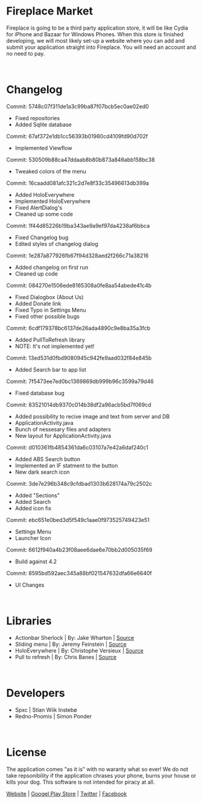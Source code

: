 Fireplace Market
=========

Fireplace is going to be a third party application store, it will be like Cydia for iPhone and Bazaar for Windows Phones. When this store is finished developing, we will most likely set-up a website where you can add and submit your application straight into Fireplace. You will need an account and no need to pay.

<br>

Changelog
=========
Commit: 5748c07f311de1a3c99ba87f07bcb5ec0ae02ed0
* Fixed repositories
* Added Sqlite database

Commit: 67af372e1db1cc56393b01980cd4109fd90d702f
* Implemented Viewflow

Commit: 530509b88ca47ddaab8b80b873a846abb158bc38
* Tweaked colors of the menu

Commit: 16caadd081afc321c2d7e8f33c35496613db399a
* Added HoloEverywhere
* Implemented HoloEverywhere
* Fixed AlertDialog's
* Cleaned up some code

Commit: 1f44d85226b19ba343ae9a9ef97da4238af6bbca
* Fixed Changelog bug
* Edited styles of changelog dialog

Commit: 1e287a877926fb67f94d328aed2f266c71a38216
* Added changelog on first run
* Cleaned up code

Commit: 084270e1506ede8165308a0fe8aa54abede41c4b
* Fixed Dialogbox (About Us)
* Added Donate link
* Fixed Typo in Settings Menu
* Fixed other possible bugs

Commit: 6cdf179378bc6137de26ada4890c9e8ba35a3fcb
* Added PullToRefresh library
* NOTE: It's not implemented yet!

Commit: 13ed531d0fbd9080945c942fe9aad032f84e845b
* Added Search bar to app list

Commit: 7f5473ee7ed0bc1369869db999b96c3599a79d46
* Fixed database bug

Commit: 83521014db9370c014b38df2a96acb5bd7f069cd
* Added possibility to recive image and text from server and DB
* ApplicationActivity.java
* Bunch of nessesary files and adapters
* New layout for ApplicationActivity.java

Commit: d010361fb4854361da6c03107a7e42a6daf240c1
* Added ABS Search button
* Implemented an IF statment to the button
* New dark search icon

Commit: 3de7e296b348c9cfdbad1303b628174a79c2502c
* Added "Sections"
* Added Search
* Added icon fix

Commit: ebc651e0bed3d5f549c1aae0f973525749423e51
* Settings Menu
* Launcher Icon

Commit: 6612f940a4b23f08aee6dae6e70bb2d005035f69
* Build against 4.2

Commit: 8595bd592aec345a88bf021547632dfa66e6640f
* UI Changes

<br>

Libraries
=========
* Actionbar Sherlock | By: Jake Wharton | <a href="https://github.com/JakeWharton/ActionBarSherlock">Source</a>
* Sliding menu | By: Jeremy Feinstein | <a href="https://github.com/jfeinstein10/SlidingMenu">Source</a>
* HoloEverywhere | By: Christophe Versieux | <a href="https://github.com/ChristopheVersieux/HoloEverywhere">Source</a>
* Pull to refresh | By: Chris Banes | <a href="https://github.com/chrisbanes/Android-PullToRefresh">Source</a>

<br>

Developers
=========
* Spxc | Stian Wiik Instebø
* Redno-Pnomis | Simon Ponder

<br>

License
=========
The application comes "as it is" with no waranty what so ever! We do not take repsonibility if the application chrases your phone, burns your house or kills your dog.
This software is not intended for piracy at all.

<a href="http://www.fireplace-market.com">Website</a> | <a href="https://play.google.com/store/apps/details?id=com.fireplace.adsup&hl=en">Googel Play Store</a> | <a href="https://twitter.com/FireplaceMarket">Twitter</a> | <a href="http://www.facebook.com/FireplaceMarket">Facebook</a>
